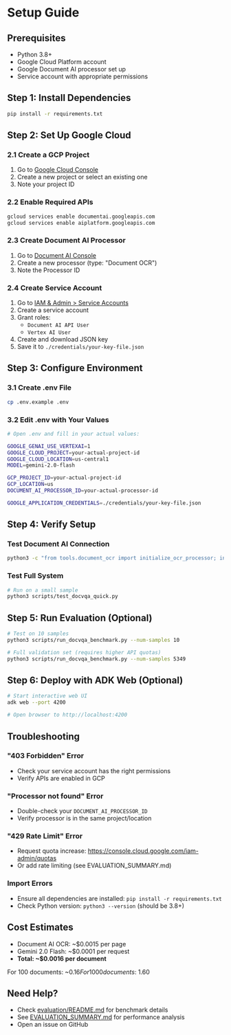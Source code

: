 # Setup Guide

## Prerequisites

- Python 3.8+
- Google Cloud Platform account
- Google Document AI processor set up
- Service account with appropriate permissions

## Step 1: Install Dependencies

```bash
pip install -r requirements.txt
```

## Step 2: Set Up Google Cloud

### 2.1 Create a GCP Project
1. Go to [Google Cloud Console](https://console.cloud.google.com)
2. Create a new project or select an existing one
3. Note your project ID

### 2.2 Enable Required APIs
```bash
gcloud services enable documentai.googleapis.com
gcloud services enable aiplatform.googleapis.com
```

### 2.3 Create Document AI Processor
1. Go to [Document AI Console](https://console.cloud.google.com/ai/document-ai)
2. Create a new processor (type: "Document OCR")
3. Note the Processor ID

### 2.4 Create Service Account
1. Go to [IAM & Admin > Service Accounts](https://console.cloud.google.com/iam-admin/serviceaccounts)
2. Create a service account
3. Grant roles:
   - `Document AI API User`
   - `Vertex AI User`
4. Create and download JSON key
5. Save it to `./credentials/your-key-file.json`

## Step 3: Configure Environment

### 3.1 Create .env File
```bash
cp .env.example .env
```

### 3.2 Edit .env with Your Values
```bash
# Open .env and fill in your actual values:

GOOGLE_GENAI_USE_VERTEXAI=1
GOOGLE_CLOUD_PROJECT=your-actual-project-id
GOOGLE_CLOUD_LOCATION=us-central1
MODEL=gemini-2.0-flash

GCP_PROJECT_ID=your-actual-project-id
GCP_LOCATION=us
DOCUMENT_AI_PROCESSOR_ID=your-actual-processor-id

GOOGLE_APPLICATION_CREDENTIALS=./credentials/your-key-file.json
```

## Step 4: Verify Setup

### Test Document AI Connection
```bash
python3 -c "from tools.document_ocr import initialize_ocr_processor; initialize_ocr_processor(); print('✅ Document AI connected!')"
```

### Test Full System
```bash
# Run on a small sample
python3 scripts/test_docvqa_quick.py
```

## Step 5: Run Evaluation (Optional)

```bash
# Test on 10 samples
python3 scripts/run_docvqa_benchmark.py --num-samples 10

# Full validation set (requires higher API quotas)
python3 scripts/run_docvqa_benchmark.py --num-samples 5349
```

## Step 6: Deploy with ADK Web (Optional)

```bash
# Start interactive web UI
adk web --port 4200

# Open browser to http://localhost:4200
```

## Troubleshooting

### "403 Forbidden" Error
- Check your service account has the right permissions
- Verify APIs are enabled in GCP

### "Processor not found" Error
- Double-check your `DOCUMENT_AI_PROCESSOR_ID`
- Verify processor is in the same project/location

### "429 Rate Limit" Error
- Request quota increase: https://console.cloud.google.com/iam-admin/quotas
- Or add rate limiting (see EVALUATION_SUMMARY.md)

### Import Errors
- Ensure all dependencies are installed: `pip install -r requirements.txt`
- Check Python version: `python3 --version` (should be 3.8+)

## Cost Estimates

- Document AI OCR: ~$0.0015 per page
- Gemini 2.0 Flash: ~$0.0001 per request
- **Total: ~$0.0016 per document**

For 100 documents: ~$0.16
For 1000 documents: ~$1.60

## Need Help?

- Check [evaluation/README.md](evaluation/README.md) for benchmark details
- See [EVALUATION_SUMMARY.md](EVALUATION_SUMMARY.md) for performance analysis
- Open an issue on GitHub


